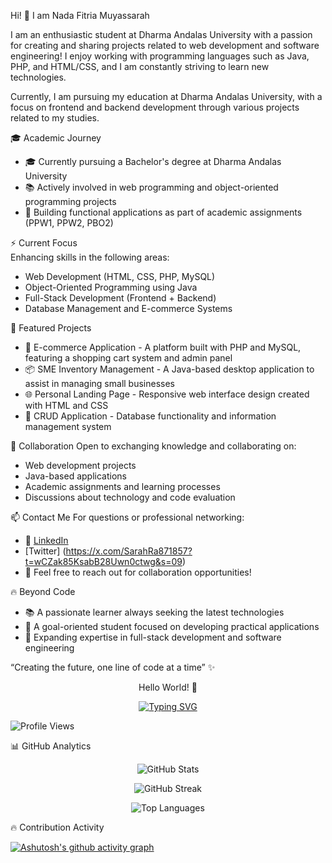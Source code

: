 Hi! 👋 I am Nada Fitria Muyassarah

I am an enthusiastic student at Dharma Andalas University with a passion for creating and sharing projects related to web development and software engineering! I enjoy working with programming languages such as Java, PHP, and HTML/CSS, and I am constantly striving to learn new technologies.

Currently, I am pursuing my education at Dharma Andalas University, with a focus on frontend and backend development through various projects related to my studies.

🎓 Academic Journey
- 🎓 Currently pursuing a Bachelor's degree at Dharma Andalas University
- 📚 Actively involved in web programming and object-oriented programming projects
- 🌟 Building functional applications as part of academic assignments (PPW1, PPW2, PBO2)

⚡ Current Focus  
Enhancing skills in the following areas:
- Web Development (HTML, CSS, PHP, MySQL)
- Object-Oriented Programming using Java
- Full-Stack Development (Frontend + Backend)
- Database Management and E-commerce Systems

🚀 Featured Projects
- 🛒 E-commerce Application - A platform built with PHP and MySQL, featuring a shopping cart system and admin panel
- 📦 SME Inventory Management - A Java-based desktop application to assist in managing small businesses
- 🌐 Personal Landing Page - Responsive web interface design created with HTML and CSS
- 💼 CRUD Application - Database functionality and information management system

🧠 Collaboration
Open to exchanging knowledge and collaborating on:
- Web development projects
- Java-based applications
- Academic assignments and learning processes
- Discussions about technology and code evaluation

📫 Contact Me
For questions or professional networking:
- 💼 [LinkedIn](www.linkedin.com/in/nada-fitria-muyassarah-7b3379305)
- [Twitter] (https://x.com/SarahRa871857?t=wCZak85KsabB28Uwn0ctwg&s=09)
- 📧 Feel free to reach out for collaboration opportunities!

🔥 Beyond Code
- 📚 A passionate learner always seeking the latest technologies
- 🎯 A goal-oriented student focused on developing practical applications
- 🌱 Expanding expertise in full-stack development and software engineering

“Creating the future, one line of code at a time” ✨

<div align="center">
  
Hello World! 👋

[![Typing SVG](https://readme-typing-svg.herokuapp.com?font=Fira+Code&pause=1000&color=F85D7F&center=true&vCenter=true&width=435&lines=Open+Source+Contributor;Student+at+Universitas+Dharma+Andalas;Web+Developer;Java+Enthusiast)](https://git.io/typing-svg)

</div>

![Profile Views](https://komarev.com/ghpvc/?username=sarahhhndfm&label=Profile%20views&color=F85D7F&style=flat)

📊 GitHub Analytics

<div align="center">
  
![GitHub Stats](https://github-readme-stats.vercel.app/api?username=sarahhhndfm&show_icons=true&theme=radical&hide_border=true&bg_color=0D1117&title_color=F85D7F&icon_color=F8D866)

![GitHub Streak](https://github-readme-streak-stats.herokuapp.com/?user=sarahhhndfm&theme=radical&hide_border=true&background=0D1117)

![Top Languages](https://github-readme-stats.vercel.app/api/top-langs/?username=sarahhhndfm&layout=compact&theme=radical&hide_border=true&bg_color=0D1117&title_color=F85D7F)

</div>


🔥 Contribution Activity

[![Ashutosh's github activity graph](https://github-readme-activity-graph.vercel.app/graph?username=sarahhhndfm&theme=react-dark&hide_border=true&bg_color=0D1117)](https://github.com/ashutosh00710/github-readme-activity-graph)

